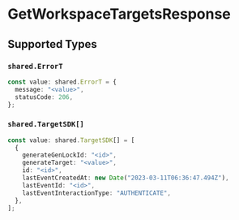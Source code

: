 # GetWorkspaceTargetsResponse


## Supported Types

### `shared.ErrorT`

```typescript
const value: shared.ErrorT = {
  message: "<value>",
  statusCode: 206,
};
```

### `shared.TargetSDK[]`

```typescript
const value: shared.TargetSDK[] = [
  {
    generateGenLockId: "<id>",
    generateTarget: "<value>",
    id: "<id>",
    lastEventCreatedAt: new Date("2023-03-11T06:36:47.494Z"),
    lastEventId: "<id>",
    lastEventInteractionType: "AUTHENTICATE",
  },
];
```


